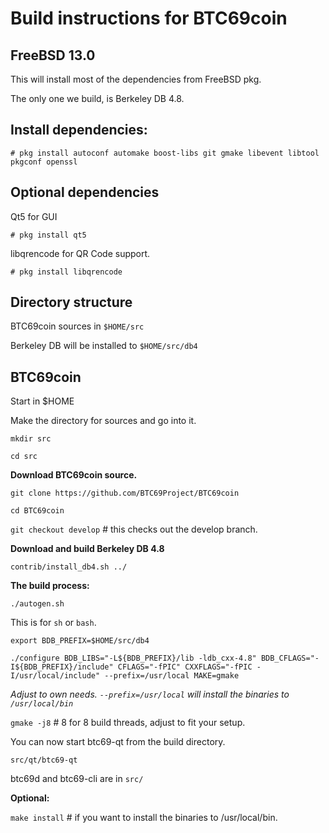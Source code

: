 Build instructions for BTC69coin 
=================================
FreeBSD 13.0
---------------------------------
This will install most of the dependencies from FreeBSD pkg.

The only one we build, is Berkeley DB 4.8.


Install dependencies:
----------------------------
`# pkg install autoconf automake boost-libs git gmake libevent libtool pkgconf openssl
`

Optional dependencies
----------------------
Qt5 for GUI

`# pkg install qt5`

libqrencode for QR Code support.

`# pkg install libqrencode`


Directory structure
------------------
BTC69coin sources in `$HOME/src`

Berkeley DB will be installed to `$HOME/src/db4`


BTC69coin
------------------

Start in $HOME

Make the directory for sources and go into it.

`mkdir src`

`cd src`

__Download BTC69coin source.__

`git clone https://github.com/BTC69Project/BTC69coin`

`cd BTC69coin`

`git checkout develop` # this checks out the develop branch.

__Download and build Berkeley DB 4.8__

`contrib/install_db4.sh ../`

__The build process:__

`./autogen.sh`

This is for `sh` or `bash`. 

`export BDB_PREFIX=$HOME/src/db4`

`./configure BDB_LIBS="-L${BDB_PREFIX}/lib -ldb_cxx-4.8" BDB_CFLAGS="-I${BDB_PREFIX}/include" CFLAGS="-fPIC" CXXFLAGS="-fPIC -I/usr/local/include" --prefix=/usr/local MAKE=gmake`

_Adjust to own needs. `--prefix=/usr/local` will install the binaries to `/usr/local/bin`_


`gmake -j8`  # 8 for 8 build threads, adjust to fit your setup.

You can now start btc69-qt from the build directory.

`src/qt/btc69-qt`

btc69d and btc69-cli are in `src/`


__Optional:__

`make install`  # if you want to install the binaries to /usr/local/bin.





